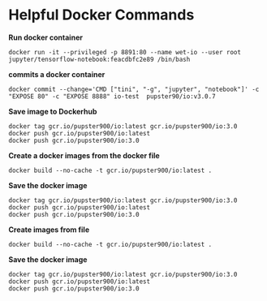 


# Helpful Docker Commands
**Run docker container**

`docker run -it --privileged -p 8891:80 --name wet-io --user root jupyter/tensorflow-notebook:feacdbfc2e89 /bin/bash `

**commits a docker container**

`docker commit --change='CMD ["tini", "-g", "jupyter", "notebook"]' -c "EXPOSE 80" -c "EXPOSE 8888" io-test  pupster90/io:v3.0.7`

**Save image to Dockerhub**
```
docker tag gcr.io/pupster900/io:latest gcr.io/pupster900/io:3.0
docker push gcr.io/pupster900/io:latest
docker push gcr.io/pupster900/io:3.0
```
**Create a docker images from the docker file**

`docker build --no-cache -t gcr.io/pupster900/io:latest . `

**Save the docker image**
```
docker tag gcr.io/pupster900/io:latest gcr.io/pupster900/io:3.0
docker push gcr.io/pupster900/io:latest
docker push gcr.io/pupster900/io:3.0
```
**Create images from file**

`docker build --no-cache -t gcr.io/pupster900/io:latest . `

**Save the docker image**
```
docker tag gcr.io/pupster900/io:latest gcr.io/pupster900/io:3.0
docker push gcr.io/pupster900/io:latest
docker push gcr.io/pupster900/io:3.0
```
